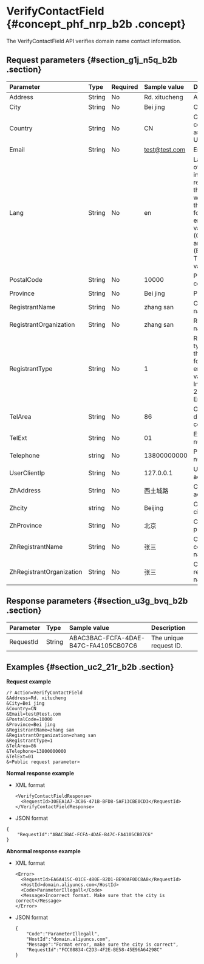 # VerifyContactField {#concept_phf_nrp_b2b .concept}

The VerifyContactField API verifies domain name contact information.

## Request parameters {#section_g1j_n5q_b2b .section}

|Parameter|Type|Required|Sample value|Description|
|:--------|:---|:-------|:-----------|:----------|
|Address|String|No|Rd. xitucheng|Address.|
|City|String|No|Bei jing|City.|
|Country|String|No|CN|Country code, such as CN or US.|
|Email|String|No|test@test.com|Email.|
|Lang|String|No|en|Language of the information returned by the API, which has the following enumerated values: zh \(Chinese\) and en \(English\). The default value is en.|
|PostalCode|String|No|10000|Postal code.|
|Province|String|No|Bei jing|Province.|
|RegistrantName|String|No|zhang san|Contact name.|
|RegistrantOrganization|String|No|zhang san|Registrant’s name.|
|RegistrantType|String|No|1|Registrant type, with the following enumerated values: 1 : Individual. 2: Enterprise.|
|TelArea|String|No|86|Country dialing code.|
|TelExt|String|No|01|Extension number.|
|Telephone|string|No|13800000000|Phone number.|
|UserClientIp|String|No|127.0.0.1|User IP address.|
|ZhAddress|String|No|西土城路|Chinese address.|
|Zhcity|string|No|Beijing|Chinese city.|
|ZhProvince|String|No|北京|Chinese province.|
|ZhRegistrantName|String|No|张三|Chinese contact name.|
|ZhRegistrantOrganization|String|No|张三|Chinese registrant’s name.|

## Response parameters {#section_u3g_bvq_b2b .section}

|Parameter|Type|Sample value|Description|
|:--------|:---|:-----------|:----------|
|RequestId|String|ABAC3BAC-FCFA-4DAE-B47C-FA4105CB07C6|The unique request ID.|

## Examples {#section_uc2_21r_b2b .section}

**Request example**

```
/? Action=VerifyContactField
&Address=Rd. xitucheng
&City=Bei jing
&Country=CN
&Email=test@test.com
&PostalCode=10000
&Province=Bei jing
&RegistrantName=zhang san
&RegistrantOrganization=zhang san
&RegistrantType=1
&TelArea=86
&Telephone=13800000000
&TelExt=01
&<Public request parameter>
```

**Normal response example**

-   XML format

    ```
    <VerifyContactFieldResponse>
      <RequestId>30EEA1A7-3C86-471B-BFD8-5AF13CBE0CD3</RequestId>
    </VerifyContactFieldResponse>
    ```

-   JSON format

```
{
    "RequestId":"ABAC3BAC-FCFA-4DAE-B47C-FA4105CB07C6"
}
```


**Abnormal response example**

-   XML format

    ```
    <Error>
      <RequestId>EA6A415C-01CE-480E-82D1-BE90AF0DC8A8</RequestId>
      <HostId>domain.aliyuncs.com</HostId>
      <Code>ParameterIllegall</Code>
      <Message>Incorrect format. Make sure that the city is correct</Message>
    </Error>
    ```

-   JSON format

    ```
    {
        "Code":"ParameterIllegall",
        "HostId":"domain.aliyuncs.com",
        "Message":"Format error, make sure the city is correct",
        "RequestId":"FCC08834-C2D3-4F2E-BE58-45E96A64298C"
    }
    ```


